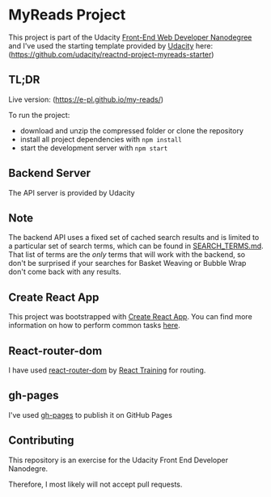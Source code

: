 # MyReads Project

This project is part of the Udacity [Front-End Web Developer Nanodegree](https://eu.udacity.com/course/front-end-web-developer-nanodegree--nd001) and I've used the starting template provided by [Udacity](https://www.udacity.com) here: (https://github.com/udacity/reactnd-project-myreads-starter)

## TL;DR

Live version: (https://e-pl.github.io/my-reads/)

To run the project:

* download and unzip the compressed folder or clone the repository
* install all project dependencies with `npm install`
* start the development server with `npm start`

## Backend Server

The API server is provided by Udacity

## Note
The backend API uses a fixed set of cached search results and is limited to a particular set of search terms, which can be found in [SEARCH_TERMS.md](SEARCH_TERMS.md). That list of terms are the _only_ terms that will work with the backend, so don't be surprised if your searches for Basket Weaving or Bubble Wrap don't come back with any results.

## Create React App

This project was bootstrapped with [Create React App](https://github.com/facebookincubator/create-react-app). You can find more information on how to perform common tasks [here](https://github.com/facebookincubator/create-react-app/blob/master/packages/react-scripts/template/README.md).

## React-router-dom

I have used [react-router-dom](https://github.com/ReactTraining/react-router/tree/master/packages/react-router-dom) by [React Training](https://reacttraining.com/) for routing. 

## gh-pages

I've used [gh-pages](https://www.npmjs.com/package/gh-pages) to publish it on GitHub Pages

## Contributing

This repository is an exercise for the Udacity Front End Developer Nanodegre. 

Therefore, I most likely will not accept pull requests.  

